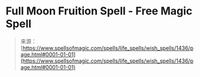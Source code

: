 <!--yml
category: 未分类
date: 2024-06-12 18:34:26
-->

# Full Moon Fruition Spell - Free Magic Spell

> 来源：[https://www.spellsofmagic.com/spells/life_spells/wish_spells/1436/page.html#0001-01-01](https://www.spellsofmagic.com/spells/life_spells/wish_spells/1436/page.html#0001-01-01)